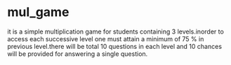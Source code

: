 # mul_game
it is a simple multiplication game for students containing 3 levels.inorder to access each successive level one must attain a minimum of 75 % in previous level.there will be total 10 questions in each level and 10 chances will be provided for answering a single question.
